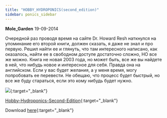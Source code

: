 ```yaml
---
title: "HOBBY_HYDROPONICS(second_edition)"
sidebar: ponics_sidebar
---
```


**Mole_Garden** 19-09-2014

Очередной раз проводя время на сайте Dr. Howard Resh наткнулся на упоминание его второй книги, должен сказать, я даже не знал и про первую. Решил найти ее и глянуть, что там интересного написано, как оказалось, найти ее в свободном доступе достаточно сложно, НО все же можно. Книга не новая 2003 года, но может быть, все же вы найдете в ней, что нибудь новое и интересное для себя. Правда она на английском. Если у вас будет желания, а у меня время, могу попробовать ее перевести. Не обещаю, что процесс будет быстрый, но все же буду стараться, если это кому нибудь будет нужно.

[![](/imagehost2/thumbs/screenshotfrom20140918221820.png)](https://t.me/ponics_ru_files/13277){:target="_blank"}

[Hobby-Hydroponics-Second-Edition](http://www.scribd.com/doc/196559939/Hobby-Hydroponics-Second-Edition-pdf#){:target="_blank"}

Download [here](https://docs.google.com/file/d/0ByT98IObPsIBN0FwVkxiZWh2dFk/edit?pli=1){:target="_blank"}


